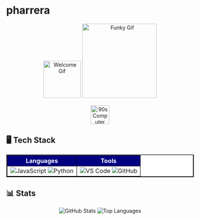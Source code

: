 # pharrera

<div align="center">
  <img height="100" src="https://stryvemarketing.com/wp-content/uploads/2016/04/welcome.gif" alt="Welcome Gif" />
  <img height="200" src="https://img1.picmix.com/output/stamp/normal/8/3/4/2/2432438_48352.gif" alt="Funky Gif" />
</div>

<br clear="both">

<div align="center">
  <img height="50" src="https://web.archive.org/web/20090903025330/http://geocities.com/sagun_0204/computer002.gif" alt="90s Computer Gif" />
</div>



## 🖥️ Tech Stack

<table border="2" cellpadding="5" style="width: 100%; background-color: #FFFFFF; border-color: #000000;">
  <tr>
    <th style="background-color: #000080; color: #FFFFFF;">Languages</th>
    <th style="background-color: #000080; color: #FFFFFF;">Tools</th>
  </tr>
  <tr>
    <td align="center">
      <img src="https://img.shields.io/badge/JavaScript-F7DF1E?style=for-the-badge&logo=javascript&logoColor=black" alt="JavaScript" />
      <img src="https://img.shields.io/badge/Python-3776AB?style=for-the-badge&logo=python&logoColor=white" alt="Python" />
    </td>
    <td align="center">
      <img src="https://img.shields.io/badge/VS_Code-0078D4?style=for-the-badge&logo=visual%20studio%20code&logoColor=white" alt="VS Code" />
      <img src="https://img.shields.io/badge/GitHub-100000?style=for-the-badge&logo=github&logoColor=white" alt="GitHub" />
    </td>
  </tr>
</table>

## 📊 Stats

<div align="center">
  <img src="https://github-readme-stats.vercel.app/api?username=pharrera&show_icons=true&theme=radical&bg_color=000000&title_color=00FF00&text_color=00FF00&icon_color=00FF00" alt="GitHub Stats" />
  <img src="https://github-readme-stats.vercel.app/api/top-langs/?username=pharrera&layout=compact&theme=radical&bg_color=000000&title_color=00FF00&text_color=00FF00" alt="Top Languages" />
</div>

